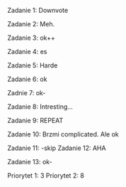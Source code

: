 
Zadanie 1:
Downvote

Zadanie 2:
Meh.

Zadanie 3:
ok++

Zadanie 4:
es

Zadanie 5:
Harde

Zadanie 6:
ok

Zadnie 7:
ok-



Zadanie 8:
Intresting...

Zadanie 9:
REPEAT

Zadanie 10:
Brzmi complicated. Ale ok


Zadanie 11: -skip
Zadanie 12:
AHA

Zadanie 13:
ok-


Priorytet 1: 3
Priorytet 2: 8
